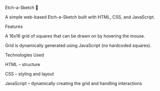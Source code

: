 Etch-a-Sketch 🎨

A simple web-based Etch-a-Sketch built with HTML, CSS, and JavaScript.

Features

A 16x16 grid of squares that can be drawn on by hovering the mouse.

Grid is dynamically generated using JavaScript (no hardcoded squares).

Technologies Used

HTML – structure

CSS – styling and layout

JavaScript – dynamically creating the grid and handling interactions